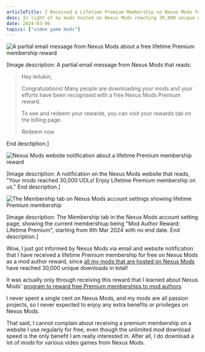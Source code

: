 ```yaml
---
articleTitle: I Received a Lifetime Premium Membership on Nexus Mods for Free
desc: In light of my mods hosted on Nexus Mods reaching 30,000 unique downloads, I was rewarded a free lifetime Premium membership on Nexus Mods.
date: 2024-03-06
topics: ["video game mods"]
---
```


![A partial email message from Nexus Mods about a free lifetime Premium membership reward](/assets/images/posts/nexusmods-lifetime-premium/thunderbird-2024-03-06-20-45-36-381.avif)

[Image description: A partial email message from Nexus Mods that reads:

> Hey leilukin,
>
> Congratulations! Many people are downloading your mods and your efforts have been recognised with a free Nexus Mods Premium reward.
>
> To see and redeem your rewards, you can visit your rewards tab on the billing page.
>
> Redeem now

End desctiption.]

![Nexus Mods website notification about a lifetime Premium membership reward](/assets/images/posts/nexusmods-lifetime-premium/Screenshot-2024-03-06-at-20-49-26-Nexus-Mods-Home.avif)

[Image description: A notification on the Nexus Mods website that reads, "Your mods reached 30,000 UDLs! Enjoy Lifetime Premium membership on us." End description.]

![The Membership tab on Nexus Mods account settings showing lifetime Premium membership](/assets/images/posts/nexusmods-lifetime-premium/Screenshot-2024-03-06-at-20-52-27-Nexus-Mods-Users.avif)

[Image description: The Membership tab in the Nexus Mods account setting page, showing the current membershiup being "Mod Author Reward: Lifetime Premium", starting from 6th Mar 2024 with no end date. End description.]

Wow, I just got informed by Nexus Mods via email and website notification that I have received a lifetime Premium membership for free on Nexus Mods as a mod author reward, since [all my mods that are hosted on Nexus Mods](https://www.nexusmods.com/users/3041255?tab=user+files) have reached 30,000 unique downloads in total!

It was actually only through receiving this reward that I learned about Nexus Mods' [program to reward free Premium memberships to mod authors](https://www.nexusmods.com/news/14933).

I never spent a single cent on Nexus Mods, and my mods are all passion projects, so I never expected to enjoy any extra benefits or privileges on Nexus Mods.

That said, I cannot complain about receiving a premium membership on a website I use regularly for free, even though the unlimited mod download speed is the only benefit I am really interested in. After all, I do download a lot of mods for various video games from Nexus Mods.
